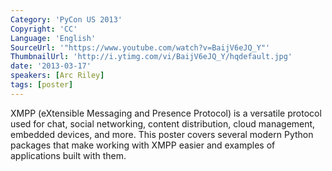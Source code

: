 ```yaml
---
Category: 'PyCon US 2013'
Copyright: 'CC'
Language: 'English'
SourceUrl: '"https://www.youtube.com/watch?v=BaijV6eJQ_Y"'
ThumbnailUrl: 'http://i.ytimg.com/vi/BaijV6eJQ_Y/hqdefault.jpg'
date: '2013-03-17'
speakers: [Arc Riley]
tags: [poster]
---
```

XMPP (eXtensible Messaging and Presence Protocol) is a versatile protocol used for chat, social networking, content distribution, cloud management, embedded devices, and more. This poster covers several modern Python packages that make working with XMPP easier and examples of applications built with them.
